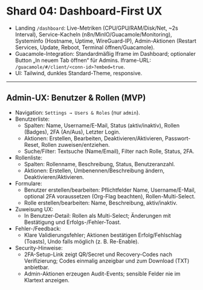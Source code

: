 # Shard 04: Dashboard-First UX

- Landing `/dashboard`: Live-Metriken (CPU/GPU/RAM/Disk/Net, ~2s Interval), Service-Kacheln (n8n/MinIO/Guacamole/Monitoring), Systeminfo (Hostname, Uptime, WireGuard-IP), Admin-Aktionen (Restart Services, Update, Reboot, Terminal öffnen/Guacamole).
- Guacamole-Integration: Standardmäßig Iframe im Dashboard; optionaler Button „In neuem Tab öffnen“ für Admins. Iframe-URL: `/guacamole/#/client/<conn-id>?embed=true`.
- UI: Tailwind, dunkles Standard-Theme, responsive.

---

## Admin-UX: Benutzer & Rollen (MVP)

- Navigation: `Settings → Users & Roles` (nur `admin`).
- Benutzerliste:
  - Spalten: Name, Username/E-Mail, Status (aktiv/inaktiv), Rollen (Badges), 2FA (An/Aus), Letzter Login.
  - Aktionen: Erstellen, Bearbeiten, Deaktivieren/Aktivieren, Passwort-Reset, Rollen zuweisen/entziehen.
  - Suche/Filter: Textsuche (Name/Email), Filter nach Rolle, Status, 2FA.
- Rollenliste:
  - Spalten: Rollenname, Beschreibung, Status, Benutzeranzahl.
  - Aktionen: Erstellen, Umbenennen/Beschreibung ändern, Deaktivieren/Aktivieren.
- Formulare:
  - Benutzer erstellen/bearbeiten: Pflichtfelder Name, Username/E-Mail, optional 2FA voraussetzen (Org-Flag beachten), Rollen-Multi-Select.
  - Rolle erstellen/bearbeiten: Name, Beschreibung, aktiv/inaktiv.
- Zuweisung UX:
  - In Benutzer-Detail: Rollen als Multi-Select; Änderungen mit Bestätigung und Erfolgs-/Fehler-Toast.
- Fehler-/Feedback:
  - Klare Validierungsfehler; Aktionen bestätigen Erfolg/Fehlschlag (Toasts), Undo falls möglich (z. B. Re-Enable).
- Security-Hinweise:
  - 2FA-Setup-Link zeigt QR/Secret und Recovery-Codes nach Verifizierung; Codes einmalig anzeigbar und zum Download (TXT) anbietbar.
  - Admin-Aktionen erzeugen Audit-Events; sensible Felder nie im Klartext anzeigen.
